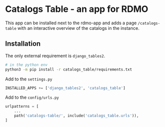 # Catalogs Table - an app for RDMO
This app can be installed next to the rdmo-app and adds a page `/catalogs-table` with an interactive overview of the catalogs in the instance.



## Installation

The only external requirement is `django_tables2`.

```bash
# in the python env
python3 -m pip install -r catalogs_table/requirements.txt
```
Add to the `settings.py`
```py
INSTALLED_APPS += ['django_tables2', 'catalogs_table']
```
Add to the `config/urls.py`
```py
urlpatterns = [
    ...
    path('catalogs-table/', include('catalogs_table.urls')),
]
```
